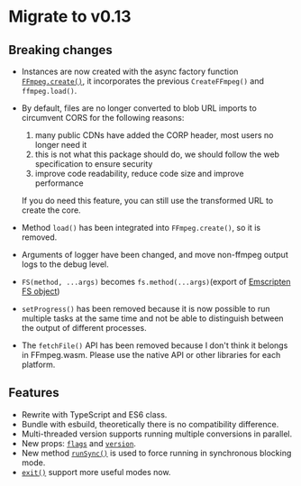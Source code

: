 # Migrate to v0.13

## Breaking changes

- Instances are now created with the async factory function [`FFmpeg.create()`](../api.md#ffmpegcreateoptions), it incorporates the previous `CreateFFmpeg()` and `ffmpeg.load()`.
- By default, files are no longer converted to blob URL imports to circumvent CORS for the following reasons:

  1.  many public CDNs have added the CORP header, most users no longer need it
  2.  this is not what this package should do, we should follow the web specification to ensure security
  3.  improve code readability, reduce code size and improve performance

  If you do need this feature, you can still use the transformed URL to create the core.

- Method `load()` has been integrated into `FFmpeg.create()`, so it is removed.
- Arguments of logger have been changed, and move non-ffmpeg output logs to the debug level.
- `FS(method, ...args)` becomes `fs.method(...args)`(export of [Emscripten FS object](https://emscripten.org/docs/api_reference/Filesystem-API.html))
- `setProgress()` has been removed because it is now possible to run multiple tasks at the same time and not be able to distinguish between the output of different processes.
- The `fetchFile()` API has been removed because I don't think it belongs in FFmpeg.wasm. Please use the native API or other libraries for each platform.

## Features

- Rewrite with TypeScript and ES6 class.
- Bundle with esbuild, theoretically there is no compatibility difference.
- Multi-threaded version supports running multiple conversions in parallel.
- New props: [`flags`](../api.md#ffmpegflags) and [`version`](../api.md#ffmpegversion).
- New method [`runSync()`](../api.md#ffmpegrunsync_args) is used to force running in synchronous blocking mode.
- [`exit()`](../api.md#ffmpegexit) support more useful modes now.
